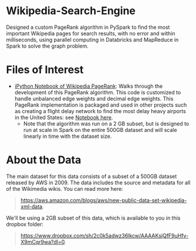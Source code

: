 # Wikipedia-Search-Engine
Designed a custom PageRank algorithm in PySpark to find the most important Wikipedia pages for search results, with no error and within milliseconds, using parallel computing in Databricks and MapReduce in Spark to solve the graph problem.


# Files of Interest
- [iPython Notebook of Wikipedia PageRank](Wikipedia_PageRank_Project.ipynb): Walks through the development of this PageRank algorithm. This code is customized to handle unbalanced edge weights and decimal edge weights. This PageRank implementation is packaged and used in other projects such as creating a flight delay network to find the most delay heavy airports in the United States: see [Notebook here](https://github.com/Anand-Patel-95/Predicting-Flight-Delays-for-Airlines/blob/main/EDA_anand_PageRank_starter.ipynb).
  - Note that the algorithm was run on a 2 GB subset, but is designed to run at scale in Spark on the entire 500GB dataset and will scale linearly in time with the dataset size.

# About the Data
The main dataset for this data consists of a subset of a 500GB dataset released by AWS in 2009. The data includes the source and metadata for all of the Wikimedia wikis. You can read more here: 
> https://aws.amazon.com/blogs/aws/new-public-data-set-wikipedia-xml-data. 

We'll be using a 2GB subset of this data, which is available to you in this dropbox folder: 
> https://www.dropbox.com/sh/2c0k5adwz36lkcw/AAAAKsjQfF9uHfv-X9mCqr9wa?dl=0. 
